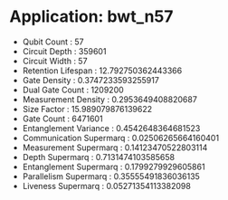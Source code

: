 # Application: bwt_n57
- Qubit Count : 57
- Circuit Depth : 359601
- Circuit Width : 57
- Retention Lifespan : 12.792750362443366
- Gate Density : 0.3747233593255917
- Dual Gate Count : 1209200
- Measurement Density : 0.2953649408820687
- Size Factor : 15.989079876139622
- Gate Count : 6471601
- Entanglement Variance : 0.4542648364681523
- Communication Supermarq : 0.02506265664160401
- Measurement Supermarq : 0.14123470522803114
- Depth Supermarq : 0.7131474103585658
- Entanglement Supermarq : 0.1799279929605861
- Parallelism Supermarq : 0.35555491836036135
- Liveness Supermarq : 0.05271354113382098
